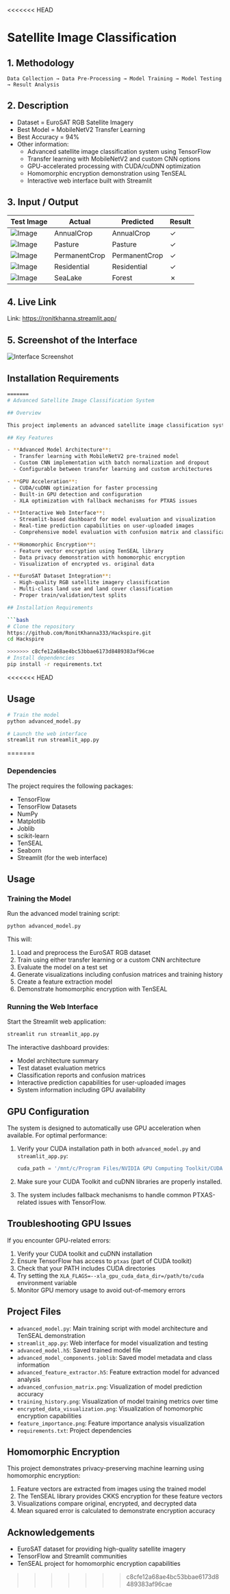 <<<<<<< HEAD
# Satellite Image Classification

## 1. Methodology
```
Data Collection → Data Pre-Processing → Model Training → Model Testing → Result Analysis
```

## 2. Description
* Dataset = EuroSAT RGB Satellite Imagery
* Best Model = MobileNetV2 Transfer Learning
* Best Accuracy = 94%
* Other information:
  * Advanced satellite image classification system using TensorFlow
  * Transfer learning with MobileNetV2 and custom CNN options
  * GPU-accelerated processing with CUDA/cuDNN optimization
  * Homomorphic encryption demonstration using TenSEAL
  * Interactive web interface built with Streamlit

## 3. Input / Output
| Test Image | Actual | Predicted | Result |
|------------|--------|-----------|--------|
| ![Image](annualcrop.jpg) | AnnualCrop | AnnualCrop | ✓ |
| ![Image](pasture.jpg) | Pasture | Pasture | ✓ |
| ![Image](permacrop.jpg) | PermanentCrop | PermanentCrop | ✓ |
| ![Image](residential.jpg) | Residential | Residential | ✓ |
| ![Image](sealake.jpg) | SeaLake | Forest | ✗ |

## 4. Live Link
Link: https://ronitkhanna.streamlit.app/

## 5. Screenshot of the Interface
![Interface Screenshot](image.png)

## Installation Requirements
```bash
=======
# Advanced Satellite Image Classification System

## Overview

This project implements an advanced satellite image classification system using deep learning techniques in TensorFlow. The system features a comprehensive approach to satellite imagery analysis with both traditional CNN and transfer learning methodologies.

## Key Features

- **Advanced Model Architecture**: 
  - Transfer learning with MobileNetV2 pre-trained model
  - Custom CNN implementation with batch normalization and dropout
  - Configurable between transfer learning and custom architectures

- **GPU Acceleration**:
  - CUDA/cuDNN optimization for faster processing
  - Built-in GPU detection and configuration
  - XLA optimization with fallback mechanisms for PTXAS issues

- **Interactive Web Interface**:
  - Streamlit-based dashboard for model evaluation and visualization
  - Real-time prediction capabilities on user-uploaded images
  - Comprehensive model evaluation with confusion matrix and classification reports

- **Homomorphic Encryption**:
  - Feature vector encryption using TenSEAL library
  - Data privacy demonstration with homomorphic encryption
  - Visualization of encrypted vs. original data

- **EuroSAT Dataset Integration**:
  - High-quality RGB satellite imagery classification
  - Multi-class land use and land cover classification
  - Proper train/validation/test splits

## Installation Requirements

```bash
# Clone the repository
https://github.com/RonitKhanna333/Hackspire.git
cd Hackspire

>>>>>>> c8cfe12a68ae4bc53bbae6173d8489383af96cae
# Install dependencies
pip install -r requirements.txt
```

<<<<<<< HEAD
## Usage
```bash
# Train the model
python advanced_model.py

# Launch the web interface
streamlit run streamlit_app.py
```
=======
### Dependencies

The project requires the following packages:
- TensorFlow
- TensorFlow Datasets
- NumPy
- Matplotlib
- Joblib
- scikit-learn
- TenSEAL
- Seaborn
- Streamlit (for the web interface)

## Usage

### Training the Model

Run the advanced model training script:

```bash
python advanced_model.py
```

This will:
1. Load and preprocess the EuroSAT RGB dataset
2. Train using either transfer learning or a custom CNN architecture
3. Evaluate the model on a test set
4. Generate visualizations including confusion matrices and training history
5. Create a feature extraction model
6. Demonstrate homomorphic encryption with TenSEAL

### Running the Web Interface

Start the Streamlit web application:

```bash
streamlit run streamlit_app.py
```

The interactive dashboard provides:
- Model architecture summary
- Test dataset evaluation metrics
- Classification reports and confusion matrices
- Interactive prediction capabilities for user-uploaded images
- System information including GPU availability

## GPU Configuration

The system is designed to automatically use GPU acceleration when available. For optimal performance:

1. Verify your CUDA installation path in both `advanced_model.py` and `streamlit_app.py`:
   ```python
   cuda_path = '/mnt/c/Program Files/NVIDIA GPU Computing Toolkit/CUDA/v12.6'  # <-- VERIFY THIS PATH
   ```

2. Make sure your CUDA Toolkit and cuDNN libraries are properly installed.

3. The system includes fallback mechanisms to handle common PTXAS-related issues with TensorFlow.

## Troubleshooting GPU Issues

If you encounter GPU-related errors:
1. Verify your CUDA toolkit and cuDNN installation
2. Ensure TensorFlow has access to `ptxas` (part of CUDA toolkit)
3. Check that your PATH includes CUDA directories
4. Try setting the `XLA_FLAGS=--xla_gpu_cuda_data_dir=/path/to/cuda` environment variable
5. Monitor GPU memory usage to avoid out-of-memory errors

## Project Files

- `advanced_model.py`: Main training script with model architecture and TenSEAL demonstration
- `streamlit_app.py`: Web interface for model visualization and testing
- `advanced_model.h5`: Saved trained model file
- `advanced_model_components.joblib`: Saved model metadata and class information
- `advanced_feature_extractor.h5`: Feature extraction model for advanced analysis
- `advanced_confusion_matrix.png`: Visualization of model prediction accuracy
- `training_history.png`: Visualization of model training metrics over time
- `encrypted_data_visualization.png`: Visualization of homomorphic encryption capabilities
- `feature_importance.png`: Feature importance analysis visualization
- `requirements.txt`: Project dependencies

## Homomorphic Encryption

This project demonstrates privacy-preserving machine learning using homomorphic encryption:

1. Feature vectors are extracted from images using the trained model
2. The TenSEAL library provides CKKS encryption for these feature vectors
3. Visualizations compare original, encrypted, and decrypted data
4. Mean squared error is calculated to demonstrate encryption accuracy



## Acknowledgements

- EuroSAT dataset for providing high-quality satellite imagery
- TensorFlow and Streamlit communities
- TenSEAL project for homomorphic encryption capabilities
>>>>>>> c8cfe12a68ae4bc53bbae6173d8489383af96cae
